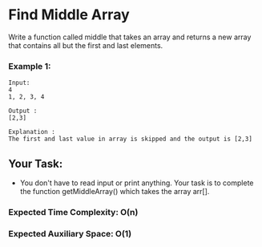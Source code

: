 # Find Middle Array

Write a function called middle that takes an array and returns a new array that contains all but the first and last elements.

### Example 1:

    Input:
    4
    1, 2, 3, 4
    
    Output : 
    [2,3]

    Explanation :
    The first and last value in array is skipped and the output is [2,3]

## Your Task:
- You don't have to read input or print anything. Your task is to complete the function getMiddleArray() which takes the array arr[].

### Expected Time Complexity: O(n)
### Expected Auxiliary Space: O(1)